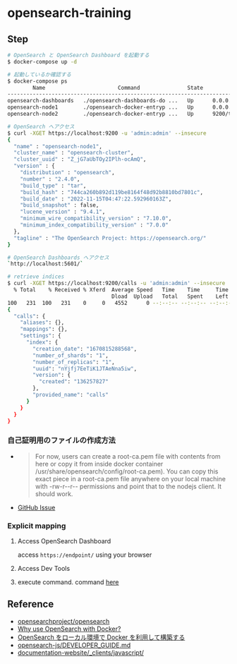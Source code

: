 # opensearch-training

## Step

```sh
# OpenSearch と OpenSearch Dashboard を起動する
$ docker-compose up -d

# 起動しているか確認する
$ docker-compose ps
        Name                       Command               State                                 Ports
-----------------------------------------------------------------------------------------------------------------------------------
opensearch-dashboards   ./opensearch-dashboards-do ...   Up      0.0.0.0:5601->5601/tcp
opensearch-node1        ./opensearch-docker-entryp ...   Up      0.0.0.0:9200->9200/tcp, 9300/tcp, 0.0.0.0:9600->9600/tcp, 9650/tcp
opensearch-node2        ./opensearch-docker-entryp ...   Up      9200/tcp, 9300/tcp, 9600/tcp, 9650/tcp

# OpenSearch へアクセス
$ curl -XGET https://localhost:9200 -u 'admin:admin' --insecure
{
  "name" : "opensearch-node1",
  "cluster_name" : "opensearch-cluster",
  "cluster_uuid" : "Z_jG7aUbTOy2IPlh-ocAmQ",
  "version" : {
    "distribution" : "opensearch",
    "number" : "2.4.0",
    "build_type" : "tar",
    "build_hash" : "744ca260b892d119be8164f48d92b8810bd7801c",
    "build_date" : "2022-11-15T04:47:22.592960163Z",
    "build_snapshot" : false,
    "lucene_version" : "9.4.1",
    "minimum_wire_compatibility_version" : "7.10.0",
    "minimum_index_compatibility_version" : "7.0.0"
  },
  "tagline" : "The OpenSearch Project: https://opensearch.org/"
}

# OpenSearch Dashboards へアクセス
`http://localhost:5601/`

# retrieve indices
$ curl -XGET https://localhost:9200/calls -u 'admin:admin' --insecure | jq .
  % Total    % Received % Xferd  Average Speed   Time    Time     Time  Current
                                 Dload  Upload   Total   Spent    Left  Speed
100   231  100   231    0     0   4552      0 --:--:-- --:--:-- --:--:--  5775
{
  "calls": {
    "aliases": {},
    "mappings": {},
    "settings": {
      "index": {
        "creation_date": "1670815288568",
        "number_of_shards": "1",
        "number_of_replicas": "1",
        "uuid": "nYjfj7EeTiK1JTAeNna5iw",
        "version": {
          "created": "136257827"
        },
        "provided_name": "calls"
      }
    }
  }
}
```

### 自己証明用のファイルの作成方法

- > For now, users can create a root-ca.pem file with contents from here or copy it from inside docker container /usr/share/opensearch/config/root-ca.pem). You can copy this exact piece in a root-ca.pem file anywhere on your local machine with -rw-r--r-- permissions and point that to the nodejs client. It should work.
- [GitHub Issue](https://github.com/opensearch-project/OpenSearch/issues/1501#issuecomment-961463423)

### Explicit mapping

1. Access OpenSearch Dashboard

   access `https://endpoint/` using your browser

2. Access Dev Tools
3. execute command. command [here](./opensearch/migration/)

## Reference

- [opensearchproject/opensearch](https://hub.docker.com/r/opensearchproject/opensearch)
- [Why use OpenSearch with Docker?](https://opensearch.org/docs/1.3/opensearch/install/docker/)
- [OpenSearch をローカル環境で Docker を利用して構築する](https://dev.classmethod.jp/articles/how-to-build-opensearch-with-docker/)
- [opensearch-js/DEVELOPER_GUIDE.md](https://github.com/opensearch-project/opensearch-js/blob/2f840e54860419f76ef8354a0fe070403d437386/DEVELOPER_GUIDE.md#getting-started)
- [documentation-website/\_clients/javascript/](https://github.com/opensearch-project/documentation-website/tree/main/_clients/javascript)
